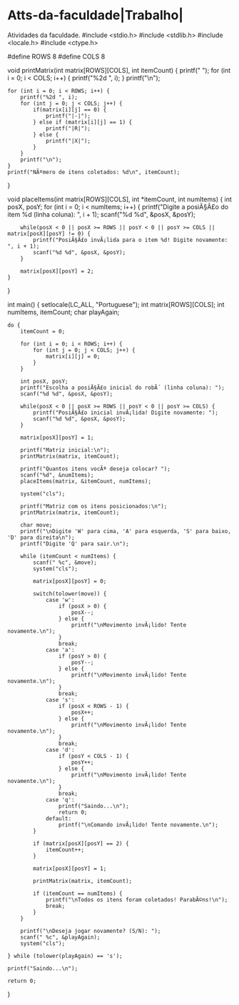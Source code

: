 # Atts-da-faculdade|Trabalho|
Atividades da faculdade. 
#include <stdio.h>
#include <stdlib.h>
#include <locale.h>
#include <ctype.h>

#define ROWS 8
#define COLS 8

void printMatrix(int matrix[ROWS][COLS], int itemCount) {
    printf("   ");
    for (int i = 0; i < COLS; i++) {
        printf("%2d ", i);
    }
    printf("\n");

    for (int i = 0; i < ROWS; i++) {
        printf("%2d ", i);
        for (int j = 0; j < COLS; j++) {
            if(matrix[i][j] == 0) {
                printf("|-|");
            } else if (matrix[i][j] == 1) {
                printf("|R|");
            } else {
                printf("|X|");
            }
        }
        printf("\n");
    }
    printf("NÃºmero de itens coletados: %d\n", itemCount);
}

void placeItems(int matrix[ROWS][COLS], int *itemCount, int numItems) {
    int posX, posY;
    for (int i = 0; i < numItems; i++) {
        printf("Digite a posiÃ§Ã£o do item %d (linha coluna): ", i + 1);
        scanf("%d %d", &posX, &posY);

        while(posX < 0 || posX >= ROWS || posY < 0 || posY >= COLS || matrix[posX][posY] != 0) {
            printf("PosiÃ§Ã£o invÃ¡lida para o item %d! Digite novamente: ", i + 1);
            scanf("%d %d", &posX, &posY);
        }

        matrix[posX][posY] = 2;
    }
}

int main() {
    setlocale(LC_ALL, "Portuguese");
    int matrix[ROWS][COLS];
    int numItems, itemCount;
    char playAgain;

    do {
        itemCount = 0;

        for (int i = 0; i < ROWS; i++) {
            for (int j = 0; j < COLS; j++) {
                matrix[i][j] = 0;
            }
        }

        int posX, posY;
        printf("Escolha a posiÃ§Ã£o inicial do robÃ´ (linha coluna): ");
        scanf("%d %d", &posX, &posY);

        while(posX < 0 || posX >= ROWS || posY < 0 || posY >= COLS) {
            printf("PosiÃ§Ã£o inicial invÃ¡lida! Digite novamente: ");
            scanf("%d %d", &posX, &posY);
        }

        matrix[posX][posY] = 1;

        printf("Matriz inicial:\n");
        printMatrix(matrix, itemCount);
        
        printf("Quantos itens vocÃª deseja colocar? ");
        scanf("%d", &numItems);
        placeItems(matrix, &itemCount, numItems);
        
		system("cls");
		
        printf("Matriz com os itens posicionados:\n");
        printMatrix(matrix, itemCount);

        char move;
        printf("\nDigite 'W' para cima, 'A' para esquerda, 'S' para baixo, 'D' para direita\n");
        printf("Digite 'Q' para sair.\n");

        while (itemCount < numItems) {
            scanf(" %c", &move);
            system("cls");

            matrix[posX][posY] = 0;

            switch(tolower(move)) {
                case 'w':
                    if (posX > 0) {
                        posX--;
                    } else {
                        printf("\nMovimento invÃ¡lido! Tente novamente.\n");
                    }
                    break;
                case 'a':
                    if (posY > 0) {
                        posY--;
                    } else {
                        printf("\nMovimento invÃ¡lido! Tente novamente.\n");
                    }
                    break;
                case 's':
                    if (posX < ROWS - 1) {
                        posX++;
                    } else {
                        printf("\nMovimento invÃ¡lido! Tente novamente.\n");
                    }
                    break;
                case 'd':
                    if (posY < COLS - 1) {
                        posY++;
                    } else {
                        printf("\nMovimento invÃ¡lido! Tente novamente.\n");
                    }
                    break;
                case 'q':
                    printf("Saindo...\n");
                    return 0;
                default:
                    printf("\nComando invÃ¡lido! Tente novamente.\n");
            }

            if (matrix[posX][posY] == 2) {
                itemCount++;
            }

            matrix[posX][posY] = 1;

            printMatrix(matrix, itemCount);

            if (itemCount == numItems) {
                printf("\nTodos os itens foram coletados! ParabÃ©ns!\n");
                break;
            }
        }

        printf("\nDeseja jogar novamente? (S/N): ");
        scanf(" %c", &playAgain);
        system("cls");
		
    } while (tolower(playAgain) == 's');

    printf("Saindo...\n");

    return 0;
}
